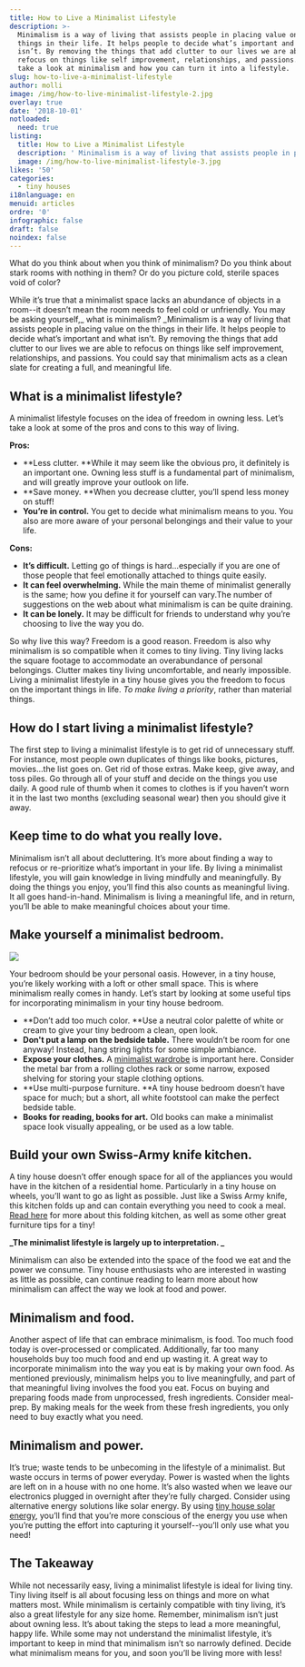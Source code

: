 ```yaml
---
title: How to Live a Minimalist Lifestyle
description: >-
  Minimalism is a way of living that assists people in placing value on the
  things in their life. It helps people to decide what’s important and what
  isn’t. By removing the things that add clutter to our lives we are able to
  refocus on things like self improvement, relationships, and passions. Let's
  take a look at minimalism and how you can turn it into a lifestyle. 
slug: how-to-live-a-minimalist-lifestyle
author: molli
image: /img/how-to-live-minimalist-lifestyle-2.jpg
overlay: true
date: '2018-10-01'
notloaded:
  need: true
listing:
  title: How to Live a Minimalist Lifestyle
  description: ' Minimalism is a way of living that assists people in placing value on the things in their life. It helps people to decide what’s important and what isn’t. By removing the things that add clutter to our lives we are able to refocus on things like self improvement, relationships, and passions. You could say that minimalism acts as a clean slate for creating a full, and meaningful life. A minimalist lifestyle focuses on the idea of freedom in owning less. Let’s take a look at some of the pros and cons to this way of living.'
  image: /img/how-to-live-minimalist-lifestyle-3.jpg
likes: '50'
categories:
  - tiny houses
i18nlanguage: en
menuid: articles
ordre: '0'
infographic: false
draft: false
noindex: false
---
```

What do you think about when you think of minimalism? Do you think about stark rooms with nothing in them? Or do you picture cold, sterile spaces void of color? 

While it’s true that a minimalist space lacks an abundance of objects in a room--it doesn’t mean the room needs to feel cold or unfriendly. You may be asking yourself,_ what is minimalism? _Minimalism is a way of living that assists people in placing value on the things in their life. It helps people to decide what’s important and what isn’t. By removing the things that add clutter to our lives we are able to refocus on things like self improvement, relationships, and passions. You could say that minimalism acts as a clean slate for creating a full, and meaningful life. 

## What is a minimalist lifestyle?

A minimalist lifestyle focuses on the idea of freedom in owning less. Let’s take a look at some of the pros and cons to this way of living.

**Pros:**

* **Less clutter. **While it may seem like the obvious pro, it definitely is an important one. Owning less stuff is a fundamental part of minimalism, and will greatly improve your outlook on life.
* **Save money. **When you decrease clutter, you’ll spend less money on stuff!
* **You’re in control.** You get to decide what minimalism means to you. You also are more aware of your personal belongings and their value to your life.

**Cons:**

* **It’s difficult.** Letting go of things is hard...especially if you are one of those people that feel emotionally attached to things quite easily.
* **It can feel overwhelming.** While the main theme of minimalist generally is the same; how you define it for yourself can vary.The number of suggestions on the web about what minimalism is can be quite draining. 
* **It can be lonely.** It may be difficult for friends to understand why you’re choosing to live the way you do. 

So why live this way? Freedom is a good reason. Freedom is also why minimalism is so compatible when it comes to tiny living. Tiny living lacks the square footage to accommodate an overabundance of personal belongings. Clutter makes tiny living uncomfortable, and nearly impossible. Living a minimalist lifestyle in a tiny house gives you the freedom to focus on the important things in life. _To make living a priority_, rather than material things.

## **How do I start living a minimalist lifestyle?**

The first step to living a minimalist lifestyle is to get rid of unnecessary stuff. For instance, most people own duplicates of things like books, pictures, movies...the list goes on. Get rid of those extras. Make keep, give away, and toss piles. Go through all of your stuff and decide on the things you use daily. A good rule of thumb when it comes to clothes is if you haven’t worn it in the last two months (excluding seasonal wear) then you should give it away. 

## **Keep time to do what you really love.**

Minimalism isn’t all about decluttering. It’s more about finding a way to refocus or re-prioritize what’s important in your life. By living a minimalist lifestyle, you will gain knowledge in living mindfully and meaningfully. By doing the things you enjoy, you’ll find this also counts as meaningful living. It all goes hand-in-hand. Minimalism is living a meaningful life, and in return, you’ll be able to make meaningful choices about your time. 

## **Make yourself a minimalist bedroom.**

![](/img/how-to-live-minimalist-lifestyle-1.jpg)

Your bedroom should be your personal oasis. However, in a tiny house, you’re likely working with a loft or other small space. This is where minimalism really comes in handy. Let’s start by looking at some useful tips for incorporating minimalism in your tiny house bedroom.

* **Don’t add too much color. **Use a neutral color palette of white or cream to give your tiny bedroom a clean, open look.
* **Don't put a lamp on the bedside table.** There wouldn’t be room for one anyway! Instead, hang string lights for some simple ambiance. 
* **Expose your clothes.** A [minimalist wardrobe](< https://www.tinysociety.co/articles/how-to-create-your-minimalist-wardrobe/>) is important here. Consider the metal bar from a rolling clothes rack or some narrow, exposed shelving for storing your staple clothing options. 
* **Use multi-purpose furniture. **A tiny house bedroom doesn’t have space for much; but a short, all white footstool can make the perfect bedside table.
* **Books for reading, books for art.** Old books can make a minimalist space look visually appealing, or be used as a low table.

## Build your own Swiss-Army knife kitchen. 

A tiny house doesn’t offer enough space for all of the appliances you would have in the kitchen of a residential home. Particularly in a tiny house on wheels, you’ll want to go as light as possible. Just like a Swiss Army knife, this kitchen folds up and can contain everything you need to cook a meal.[ Read here](https://www.tinysociety.co/articles/6-pieces-of-furniture-you-need-in-your-tiny-house/) for more about this folding kitchen, as well as some other great furniture tips for a tiny!

**_The minimalist lifestyle is largely up to interpretation. _**

Minimalism can also be extended into the space of the food we eat and the power we consume. Tiny house enthusiasts who are interested in wasting as little as possible, can continue reading to learn more about how minimalism can affect the way we look at food and power. 

## Minimalism and food.

Another aspect of life that can embrace minimalism, is food. Too much food today is over-processed or complicated. Additionally, far too many households buy too much food and end up wasting it. A great way to incorporate minimalism into the way you eat is by making your own food. As mentioned previously, minimalism helps you to live meaningfully, and part of that meaningful living involves the food you eat. Focus on buying and preparing foods made from unprocessed, fresh ingredients. Consider meal-prep. By making meals for the week from these fresh ingredients, you only need to buy exactly what you need. 

## Minimalism and power.

It’s true; waste tends to be unbecoming in the lifestyle of a minimalist. But waste occurs in terms of power everyday. Power is wasted when the lights are left on in a house with no one home. It’s also wasted when we leave our electronics plugged in overnight after they’re fully charged. Consider using alternative energy solutions like solar energy. By using [tiny house solar energy](https://www.tinysociety.co/articles/how-to-power-tiny-house-with-solar-energy/), you’ll find that you’re more conscious of the energy you use when you’re putting the effort into capturing it yourself--you’ll only use what you need!

## The Takeaway 

While not necessarily easy, living a minimalist lifestyle is ideal for living tiny. Tiny living itself is all about focusing less on things and more on what matters most. While minimalism is certainly compatible with tiny living, it’s also a great lifestyle for any size home. Remember, minimalism isn’t just about owning less. It’s about taking the steps to lead a more meaningful, happy life. While some may not understand the minimalist lifestyle, it’s important to keep in mind that minimalism isn’t so narrowly defined. Decide what minimalism means for you, and soon you’ll be living more with less!
